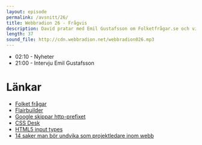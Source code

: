 ```yaml
---
layout: episode
permalink: /avsnitt/26/
title: Webbradion 26 - Frågvis
description: David pratar med Emil Gustafsson om Folketfrågar.se och vi pratar om det borttappade http-prefixet i Google chrome samt 14 sätt att vara världens sämsta webbprojektledare.
length: 37
sound_file: http://cdn.webbradion.net/webbradion026.mp3
---
```


* 02:10 - Nyheter
* 21:00 - Intervju Emil Gustafsson

# Länkar

* [Folket frågar](http://folketfragar.se/)
* [Flairbuilder](http://www.flairbuilder.com/)
* [Google skippar http-prefixet](http://www.osnews.com/story/23171/Google_Removes_http_from_Chrome)
* [CSS Desk](http://cssdesk.com/)
* [HTML5 input types](http://www.456bereastreet.com/archive/201004/html5_input_types/)
* [14 saker man bör undvika som projektledare inom webb](http://articles.sitepoint.com/article/14-ways-worst-project-manager)

